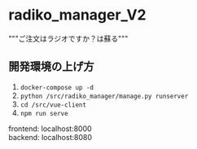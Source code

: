 # radiko_manager_V2
"""ご注文はラジオですか？は蘇る"""

## 開発環境の上げ方
1. ```docker-compose up -d```
1. ```python /src/radiko_manager/manage.py runserver```
1. ```cd /src/vue-client```
1. ```npm run serve```

frontend: localhost:8000  
backend: localhost:8080
